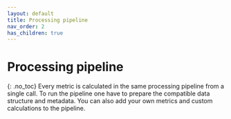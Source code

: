```yaml
---
layout: default
title: Processing pipeline
nav_order: 2
has_children: true
---
```

# Processing pipeline
{: .no_toc}
Every metric is calculated in the same processing pipeline from a single call. To run the pipeline one have to prepare the compatible data structure and metadata. You can also add your own metrics and custom calculations to the pipeline.
